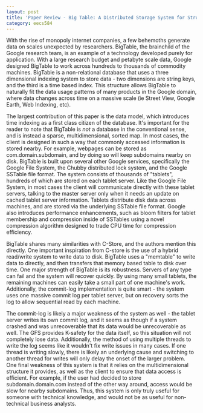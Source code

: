 ```yaml
---
layout: post
title: 'Paper Review - Big Table: A Distributed Storage System for Structured Data'
category: eecs584
---
```

With the rise of monopoly internet companies, a few behemoths generate data on scales unexpected by researchers. BigTable, the brainchild of the Google research team, is an example of a technology developed purely for application. With a large research budget and petabyte scale data, Google designed BigTable to work across hundreds to thousands of commodity machines. BigTable is a non-relational database that uses a three dimensional indexing system to store data - two dimensions are string keys, and the third is a time based index. This structure allows BigTable to naturally fit the data usage patterns of many products in the Google domain, where data changes across time on a massive scale (ie Street View, Google Earth, Web Indexing, etc). 

The largest contribution of this paper is the data model, which introduces time indexing as a first class citizen of the database. It's important for the reader to note that BigTable is *not* a database in the conventional sense, and is instead a sparse, multidimensional, sorted map. In most cases, the client is designed in such a way that commonly accessed information is stored nearby. For example, webpages can be stored as com.domain.subdomain, and by doing so will keep subdomains nearby on disk. BigTable is built upon several other Google services, specifically the Google File System, the Chubby distributed lock system, and the Google SSTable file format. The system consists of thousands of "tablets", hundreds of which are stored on each tablet server. Like the Google File System, in most cases the client will communicate directly with these tablet servers, talking to the master server only when it needs an update on cached tablet server information. Tablets distribute disk data across machines, and are stored via the underlying SSTable file format. Google also introduces performance enhancements, such as bloom filters for tablet membership and compression inside of SSTables using a novel compression algorithm designed to trade CPU time for compression efficiency. 

BigTable shares many similarities with C-Store, and the authors mention this directly. One important inspiration from C-store is the use of a hybrid read/write system to write data to disk. BigTable uses a "memtable" to write data to directly, and then transfers that memory based table to disk over time. One major strength of BigTable is its robustness. Servers of any type can fail and the system will recover quickly. By using many small tablets, the remaining machines can easily take a small part of one machine's work. Additionally, the commit-log implementation is quite smart - the system uses one massive commit log per tablet server, but on recovery sorts the log to allow sequential read by each machine. 

The commit-log is likely a major weakness of the system as well - the tablet server writes its own commit log, and it seems as though if a system crashed and was unrecoverable that its data would be unrecoverable as well. The GFS provides K-safety for the data itself, so this situation will not completely lose data. Additionally, the method of using multiple threads to write the log seems like it wouldn't fix write issues in many cases. If one thread is writing slowly, there is likely an underlying cause and switching to another thread for writes will only delay the onset of the larger problem. One final weakness of this system is that it relies on the multidimensional structure it provides, as well as the client to ensure that data access is efficient. For example, if the user had decided to store subdomain.domain.com instead of the other way around, access would be slow for nearby subdomains. Thus, this system is only truly useful for someone with technical knowledge, and would not be as useful for non-technical business analysts. 
